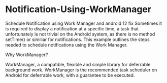 # Notification-Using-WorkManager
Schedule Notification using Work Manager and android 12 fix
Sometimes it is required to display a notification at a specific time, a task that unfortunately is not trivial on the Android system, as there is no method setTime() or similiar for notifications. This example outlines the steps needed to schedule notifications using the Work Manager.

Why WorkManager?

WorkManager, a compatible, flexible and simple library for deferrable background work. WorkManager is the recommended task scheduler on Android for deferrable work, with a guarantee to be executed.
